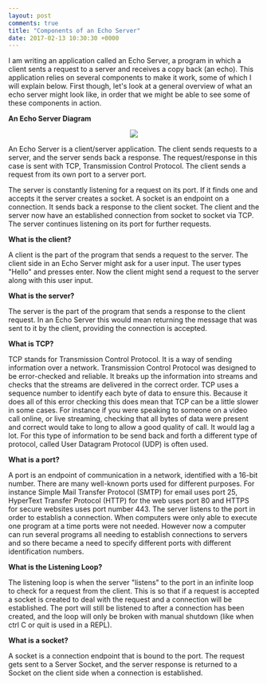 ```yaml
---
layout: post
comments: true
title: "Components of an Echo Server"
date: 2017-02-13 10:30:30 +0000
---
```


I am writing an application called an Echo Server, a program in which a client sents a request to a server and receives a copy back (an echo). This application relies on several components to make it work, some of which I will explain below. First though, let's look at a general overview of what an echo server might look like, in order that we might be able to see some of these components in action.

<strong>An Echo Server Diagram</strong>

<p align="center">
<img src="../../../../../../../assets/echo_server_diagram.png">
</p>

An Echo Server is a client/server application. The client sends requests to a server, and the server sends back a response. The request/response in this case is sent with TCP, Transmission Control Protocol. The client sends a request from its own port to a server port. 

The server is constantly listening for a request on its port. If it finds one and accepts it the server creates a socket. A socket is an endpoint on a connection. It sends back a response to the client socket. The client and the server now have an established connection from socket to socket via TCP. The server continues listening on its port for further requests.

<strong>What is the client?</strong>

A client is the part of the program that sends a request to the server. The client side in an Echo Server might ask for a user input. The user types "Hello" and presses enter. Now the client might send a request to the server along with this user input.

<strong>What is the server?</strong>

The server is the part of the program that sends a response to the client request. In an Echo Server this would mean returning the message that was sent to it by the client, providing the connection is accepted.

<strong>What is TCP?</strong>

TCP stands for Transmission Control Protocol. It is a way of sending information over a network. Transmission Control Protocol was designed to be error-checked and reliable. It breaks up the information into streams and checks that the streams are delivered in the correct order. TCP uses a sequence number to identify each byte of data to ensure this. Because it does all of this error checking this does mean that TCP can be a little slower in some cases. For instance if you were speaking to someone on a video call online, or live streaming, checking that all bytes of data were present and correct would take to long to allow a good quality of call. It would lag a lot. For this type of information to be send back and forth a different type of protocol, called User Datagram Protocol (UDP) is often used. 

<strong>What is a port?</strong>

A port is an endpoint of communication in a network, identified with a 16-bit number. There are many well-known ports used for different purposes. For instance Simple Mail Transfer Protocol (SMTP) for email uses port 25, HyperText Transfer Protocol (HTTP) for the web uses port 80 and HTTPS for secure websites uses port number 443. The server listens to the port in order to establish a connection. When computers were only able to execute one program at a time ports were not needed. However now a computer can run several programs all needing to establish connections to servers and so there became a need to specify different ports with different identification numbers.

<strong>What is the Listening Loop?</strong>

The listening loop is when the server "listens" to the port in an infinite loop to check for a request from the client. This is so that if a request is accepted a socket is created to deal with the request and a connection will be established. The port will still be listened to after a connection has been created, and the loop will only be broken with manual shutdown (like when ctrl C or quit is used in a REPL).

<strong>What is a socket?</strong>

A socket is a connection endpoint that is bound to the port. The request gets sent to a Server Socket, and the server response is returned to a Socket on the client side when a connection is established.
